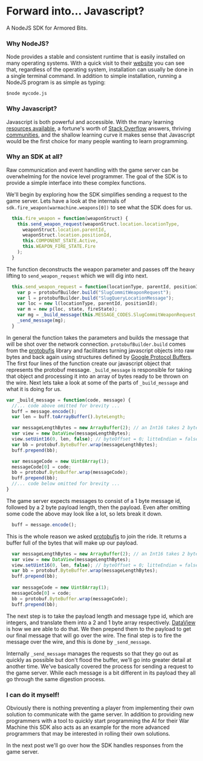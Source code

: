 # Forward into... Javascript?

A NodeJS SDK for Armored Bits.

### Why NodeJS?

Node provides a stable and consistent runtime that is easily installed on many operating systems. With a quick visit to their [website](https://nodejs.org/en/download/package-manager/) you can see that, regardless of the operating system, installation can usually be done in a single terminal command. In addition to simple installation, running a NodeJS program is as simple as typing:

```terminal
$node mycode.js
```

### Why Javascript?

 Javascript is both powerful and accessible. With the many learning [resources available](https://www.google.com/#q=learn+javascript), a fortune's worth of [Stack Overflow](http://stackoverflow.com/questions/tagged/javascript?sort=votes) answers, thriving [communities](http://irc.lc/freenode/javascript), and the shallow learning curve it makes sense that Javascript would be the first choice for many people wanting to learn programming.

### Why an SDK at all?

Raw communication and event handling with the game server can be overwhelming for the novice level programmer. The goal of the SDK is to provide a simple interface into these complex functions.

We'll begin by exploring how the SDK simplifies sending a request to the game server. Lets have a look at the internals of ```sdk.fire_weapon(warmachine.weapons[0])``` to see what the SDK does for us.

```javascript
  this.fire_weapon = function(weaponStruct) {
    this.send_weapon_request(weaponStruct.location.locationType,
      weaponStruct.location.parentId,
      weaponStruct.location.positionId,
      this.COMPONENT_STATE.Active,
      this.WEAPON_FIRE_STATE.Fire
    );
  }
```

The function deconstructs the weapon parameter and passes off the heavy lifting to ```send_weapon_request``` which we will dig into next.

```javascript
  this.send_weapon_request = function(locationType, parentId, positionId, state, fireState) {
    var p = protobufBuilder.build("SlugCommitWeaponRequest");
    var l = protobufBuilder.build("SlugQueryLocationMessage");
    var loc = new l(locationType, parentId, positionId);
    var m = new p(loc, state, fireState);
    var mg = _build_message(this.MESSAGE_CODES.SlugCommitWeaponRequest, m);
    _send_message(mg);
  }
```

In general the function takes the parameters and builds the message that will be shot over the network connection. ```protobufBuilder.build``` comes from the [protobufjs](https://www.npmjs.com/package/protobufjs) library and facilitates turning javascript objects into raw bytes and back again using structures defined by [Google Protocol Buffers](https://developers.google.com/protocol-buffers). The first four lines of the function create our javascript object that represents the protobuf message. ```_build_message``` is responsible for taking that object and processing it into an array of bytes ready to be thrown on the wire. Next lets take a look at some of the parts of ```_build_message``` and what it is doing for us.

```javascript
var _build_message = function(code, message) {
  //... code above omitted for brevity ...
  buff = message.encode();
  var len = buff.toArrayBuffer().byteLength;

  var messageLengthBytes = new ArrayBuffer(2); // an Int16 takes 2 bytes
  var view = new DataView(messageLengthBytes);
  view.setUint16(0, len, false); // byteOffset = 0; litteEndian = false
  var bb = protobuf.ByteBuffer.wrap(messageLengthBytes);
  buff.prepend(bb);

  var messageCode = new Uint8Array(1);
  messageCode[0] = code;
  bb = protobuf.ByteBuffer.wrap(messageCode);
  buff.prepend(bb);
  //... code below omitted for brevity ...
}
```

The game server expects messages to consist of a 1 byte message id, followed by a 2 byte payload length, then the payload. Even after omitting some code the above may look like a lot, so lets break it down.

```javascript
  buff = message.encode();
```

This is the whole reason we asked [protobufjs](https://www.npmjs.com/package/protobufjs) to join the ride. It returns a buffer full of the bytes that will make up our payload.

```javascript
  var messageLengthBytes = new ArrayBuffer(2); // an Int16 takes 2 bytes
  var view = new DataView(messageLengthBytes);
  view.setUint16(0, len, false); // byteOffset = 0; litteEndian = false
  var bb = protobuf.ByteBuffer.wrap(messageLengthBytes);
  buff.prepend(bb);
  
  var messageCode = new Uint8Array(1);
  messageCode[0] = code;
  bb = protobuf.ByteBuffer.wrap(messageCode);
  buff.prepend(bb);
```

The next step is to take the payload length and message type id, which are integers, and translate them into a 2 and 1 byte array respectively. [DataView](https://developer.mozilla.org/en-US/docs/Web/JavaScript/Reference/Global_Objects/DataView) is how we are able to do that. We then prepend them to the payload to get our final message that will go over the wire. The final step is to fire the message over the wire, and this is done by ```_send_message```.

Internally ```_send_message``` manages the requests so that they go out as quickly as possible but don't flood the buffer, we'll go into greater detail at another time. We've basically covered the process for sending a request to the game server. While each message is a bit different in its payload they all go through the same digestion process.

### I can do it myself!

Obviously there is nothing preventing a player from implementing their own solution to communicate with the game server. In addition to providing new programmers with a tool to quickly start programming the AI for their War Machine this SDK also acts as an example for the more advanced programmers that may be interested in rolling their own solutions.

In the next post we'll go over how the SDK handles responses from the game server.